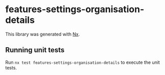# features-settings-organisation-details

This library was generated with [Nx](https://nx.dev).

## Running unit tests

Run `nx test features-settings-organisation-details` to execute the unit tests.
